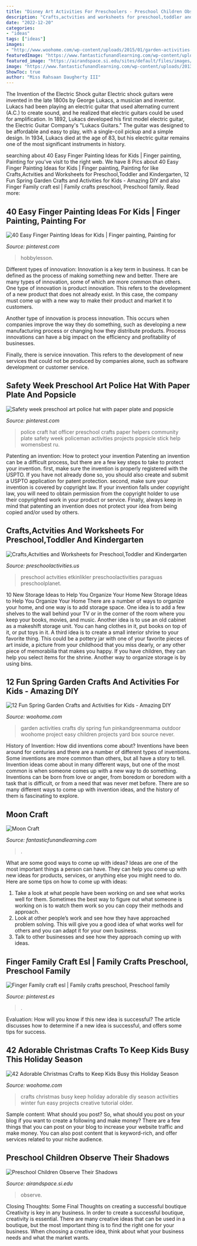 ```yaml
---
title: "Disney Art Activities For Preschoolers - Preschool Children Observe Their Shadows"
description: "Crafts,actvities and worksheets for preschool,toddler and kindergarten"
date: "2022-12-20"
categories:
- "ideas"
tags: ["ideas"]
images:
- "http://www.woohome.com/wp-content/uploads/2015/01/garden-activities-for-kids-woohome-8.jpg"
featuredImage: "https://www.fantasticfunandlearning.com/wp-content/uploads/2013/01/Moon-Craft.jpg"
featured_image: "https://airandspace.si.edu/sites/default/files/images/4464_640.jpg"
image: "https://www.fantasticfunandlearning.com/wp-content/uploads/2013/01/Moon-Craft.jpg"
ShowToc: true
author: "Miss Rahsaan Daugherty III"
---
```



The Invention of the Electric Shock guitar
Electric shock guitars were invented in the late 1800s by George Lukacs, a musician and inventor. Lukacs had been playing an electric guitar that used alternating current (A.C.) to create sound, and he realized that electric guitars could be used for amplification. In 1892, Lukacs developed his first model electric guitar, the Electric Guitar Company's "Lukacs Guitars." The guitar was designed to be affordable and easy to play, with a single-coil pickup and a simple design. In 1934, Lukacs died at the age of 83, but his electric guitar remains one of the most significant instruments in history.

	

		
searching about 40 Easy Finger Painting Ideas for Kids | Finger painting, Painting for you've visit to the right web. We have 8 Pics about 40 Easy Finger Painting Ideas for Kids | Finger painting, Painting for like Crafts,Actvities and Worksheets for Preschool,Toddler and Kindergarten, 12 Fun Spring Garden Crafts and Activities for Kids - Amazing DIY and also Finger Family craft esl | Family crafts preschool, Preschool family. Read more:
		
    
## 40 Easy Finger Painting Ideas For Kids | Finger Painting, Painting For

<img loading=lazy src="https://i.pinimg.com/736x/3d/23/83/3d2383569a51a6e4f817806ab8ba8eaa.jpg" onerror="this.onerror=null;this.src='https://tse2.mm.bing.net/th?id=OIP.fftwz8YwY1dNWG-z9aSOzwHaNK&amp;pid=15.1';" alt="40 Easy Finger Painting Ideas for Kids | Finger painting, Painting for">

_Source: pinterest.com_

>hobbylesson. 

	

Different types of innovation:
Innovation is a key term in business. It can be defined as the process of making something new and better. There are many types of innovation, some of which are more common than others. 
One type of innovation is product innovation. This refers to the development of a new product that does not already exist. In this case, the company must come up with a new way to make their product and market it to customers. 

Another type of innovation is process innovation. This occurs when companies improve the way they do something, such as developing a new manufacturing process or changing how they distribute products. Process innovations can have a big impact on the efficiency and profitability of businesses. 

Finally, there is service innovation. This refers to the development of new services that could not be produced by companies alone, such as software development or customer service.

    
## Safety Week Preschool Art Police Hat With Paper Plate And Popsicle

<img loading=lazy src="https://i.pinimg.com/736x/1a/38/cf/1a38cf146c45dc105a0ca4f5d86c4f7d.jpg" onerror="this.onerror=null;this.src='https://tse2.mm.bing.net/th?id=OIP.kE_HKVLlcL7Nx398qpHUFgHaJ3&amp;pid=15.1';" alt="Safety week preschool art police hat with paper plate and popsicle">

_Source: pinterest.com_

>police craft hat officer preschool crafts paper helpers community plate safety week policeman activities projects popsicle stick help womensbest ru. 

	

Patenting an invention: How to protect your invention
Patenting an invention can be a difficult process, but there are a few key steps to take to protect your invention. first, make sure the invention is properly registered with the USPTO. If you have not already done so, you should also create and submit a USPTO application for patent protection. second, make sure your invention is covered by copyright law. If your invention falls under copyright law, you will need to obtain permission from the copyright holder to use their copyrighted work in your product or service. Finally, always keep in mind that patenting an invention does not protect your idea from being copied and/or used by others.

    
## Crafts,Actvities And Worksheets For Preschool,Toddler And Kindergarten

<img loading=lazy src="https://www.preschoolactivities.us/wp-content/uploads/2016/01/paper-plate-umbrella-craft.jpg" onerror="this.onerror=null;this.src='https://tse1.mm.bing.net/th?id=OIP.zV9BZINDvDLTl90OrBRnngHaJ4&amp;pid=15.1';" alt="Crafts,Actvities and Worksheets for Preschool,Toddler and Kindergarten">

_Source: preschoolactivities.us_

>preschool actvities etkinlikler preschoolactivities paraguas preschoolplanet. 

	

10 New Storage Ideas to Help You Organize Your Home
New Storage Ideas to Help You Organize Your Home
There are a number of ways to organize your home, and one way is to add storage space. One idea is to add a few shelves to the wall behind your TV or in the corner of the room where you keep your books, movies, and music. Another idea is to use an old cabinet as a makeshift storage unit. You can hang clothes in it, put books on top of it, or put toys in it. A third idea is to create a small interior shrine to your favorite thing. This could be a pottery jar with one of your favorite pieces of art inside, a picture from your childhood that you miss dearly, or any other piece of memorabilia that makes you happy. If you have children, they can help you select items for the shrine. Another way to organize storage is by using bins.

    
## 12 Fun Spring Garden Crafts And Activities For Kids - Amazing DIY

<img loading=lazy src="http://www.woohome.com/wp-content/uploads/2015/01/garden-activities-for-kids-woohome-8.jpg" onerror="this.onerror=null;this.src='https://tse4.mm.bing.net/th?id=OIP.I-e8d0Wdo91S6SwrCLHJGQHaLH&amp;pid=15.1';" alt="12 Fun Spring Garden Crafts and Activities for Kids - Amazing DIY">

_Source: woohome.com_

>garden activities crafts diy spring fun pinkandgreenmama outdoor woohome project easy children projects yard box source never. 

	

History of Invention: How did inventions come about?
Inventions have been around for centuries and there are a number of different types of inventions. Some inventions are more common than others, but all have a story to tell. Invention ideas come about in many different ways, but one of the most common is when someone comes up with a new way to do something. Inventions can be born from love or anger, from boredom or boredom with a task that is difficult, or from a need that was never met before. There are so many different ways to come up with invention ideas, and the history of them is fascinating to explore.

    
## Moon Craft

<img loading=lazy src="https://www.fantasticfunandlearning.com/wp-content/uploads/2013/01/Moon-Craft.jpg" onerror="this.onerror=null;this.src='https://tse3.mm.bing.net/th?id=OIP.ojST23pS-7LdR3dyrDdqswHaKQ&amp;pid=15.1';" alt="Moon Craft">

_Source: fantasticfunandlearning.com_

>. 

	

What are some good ways to come up with ideas?
Ideas are one of the most important things a person can have. They can help you come up with new ideas for products, services, or anything else you might need to do. Here are some tips on how to come up with ideas: 
1. Take a look at what people have been working on and see what works well for them. Sometimes the best way to figure out what someone is working on is to watch them work so you can copy their methods and approach. 
2. Look at other people’s work and see how they have approached problem solving. This will give you a good idea of what works well for others and you can adapt it for your own business. 
3. Talk to other businesses and see how they approach coming up with ideas.

    
## Finger Family Craft Esl | Family Crafts Preschool, Preschool Family

<img loading=lazy src="https://i.pinimg.com/736x/0b/37/03/0b37034dedc6edf18b8ca1bd80bba3e0--finger-family-preschool-teachers.jpg" onerror="this.onerror=null;this.src='https://tse3.mm.bing.net/th?id=OIP.PV8dXGSvi3p1aGCHjXWThgCoEs&amp;pid=15.1';" alt="Finger Family craft esl | Family crafts preschool, Preschool family">

_Source: pinterest.es_

>. 

	

Evaluation: How will you know if this new idea is successful?
The article discusses how to determine if a new idea is successful, and offers some tips for success.

    
## 42 Adorable Christmas Crafts To Keep Kids Busy This Holiday Season

<img loading=lazy src="http://www.woohome.com/wp-content/uploads/2013/12/Christmas-crafts-to-Keep-Kids-busy-5.jpg" onerror="this.onerror=null;this.src='https://tse2.mm.bing.net/th?id=OIP.l3Rcv9j_BLuoBz6XR2XTmwHaJ0&amp;pid=15.1';" alt="42 Adorable Christmas Crafts to Keep Kids Busy this Holiday Season">

_Source: woohome.com_

>crafts christmas busy keep holiday adorable diy season activities winter fun easy projects creative tutorial older. 

	

Sample content: What should you post?
So, what should you post on your blog if you want to create a following and make money? 
There are a few things that you can post on your blog to increase your website traffic and make money. You can also post content that is keyword-rich, and offer services related to your niche audience.

    
## Preschool Children Observe Their Shadows

<img loading=lazy src="https://airandspace.si.edu/sites/default/files/images/4464_640.jpg" onerror="this.onerror=null;this.src='https://tse2.mm.bing.net/th?id=OIP.N0ojWqdT1Jjleo5xRjTJGAEsDh&amp;pid=15.1';" alt="Preschool Children Observe Their Shadows">

_Source: airandspace.si.edu_

>observe. 

	

Closing Thoughts: Some Final Thoughts on creating a successful boutique
Creativity is key in any business. In order to create a successful boutique, creativity is essential. There are many creative ideas that can be used in a boutique, but the most important thing is to find the right one for your business. When choosing a creative idea, think about what your business needs and what the market wants.

